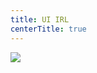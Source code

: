 ```yaml
---
title: UI IRL
centerTitle: true
---
```


<img src="../desire-path.jpg" style="display: block; margin: 0 auto; max-height: 70vh;" />

